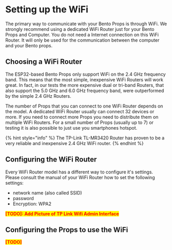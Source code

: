 # Setting up the WiFi

The primary way to communicate with your Bento Props is through WiFi. We strongly recommend using a dedicated WiFi Router just for your Bento Props and Computer. You do not need a Internet connection on this WiFi Router. It will only be used for the communication between the computer and your Bento props.

## Choosing a WiFi Router

The ESP32-based Bento Props only support WiFi on the 2.4 GHz frequency band. This means that the most simple, inexpensive WiFi Routers will work great. In fact, in our tests the more expensive dual or tri-band Routers, that also support the 5.0 GHz and 6.0 GHz frequency band, were  outperformed by the simple 2.4 GHz Routers.

The number of Props that you can connect to one WiFi Router depends on the model. A dedicated WiFi Router usually can connect 32 devices or more. If you need to connect more Props you need to distribute them on multiple WiFi Routers. For a small number of Props (usually up to 7) or testing it is also possible to just use you smartphones hotspot.&#x20;

{% hint style="info" %}
The TP-Link TL-MR3420 Router has proven to be a very reliable and inexpensive 2.4 GHz WiFi router.
{% endhint %}

## Configuring the WiFi Router

Every WiFi Router model has a different way to configure it's settings. Please consult the manual of your WiFi Router how to set the following settings:

* network name (also called SSID)
* password
* Encryption: WPA2

<mark style="color:red;">**\[TODO]: Add Picture of TP Link Wifi Admin Interface**</mark>

## Configuring the Props to use the WiFi

<mark style="color:red;">**\[TODO]**</mark>
